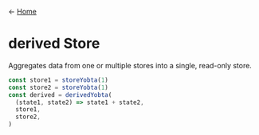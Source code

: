 &larr; [Home](../../../README.md)

# derived Store

Aggregates data from one or multiple stores into a single, read-only store.

```js
const store1 = storeYobta(1)
const store2 = storeYobta(1)
const derived = derivedYobta(
  (state1, state2) => state1 + state2,
  store1,
  store2,
)
```
